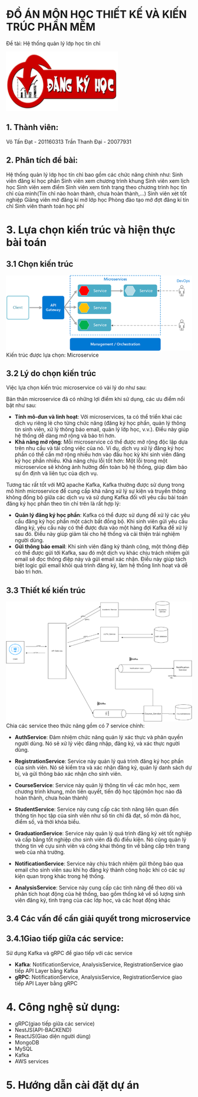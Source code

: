 # ĐỒ ÁN MÔN HỌC THIẾT KẾ VÀ KIẾN TRÚC PHẦN MỀM

Đề tài: Hệ thống quản lý lớp học tín chỉ

![alt text](./images/dang-ki-hoc-phan.png)

## 1. Thành viên:

Võ Tấn Đạt - 201160313
Trần Thanh Đại - 20077931

## 2. Phân tích đề bài:

Hệ thống quản lý lớp học tín chỉ bao gồm các chức năng chính như:
Sinh viên đăng kí học phần
Sinh viên xem chương trình khung
Sinh viên xem lịch học
Sinh viên xem điểm
Sinh viên xem tình trạng theo chương trình học tín chỉ của mình(Tín chỉ nào hoàn thành, chưa hoàn thành,...)
Sinh viên xét tốt nghiệp
Giảng viên mở đăng kí mở lớp học
Phòng đào tạo mở đợt đăng kí tín chỉ
Sinh viên thanh toán học phí

# 3. Lựa chọn kiến trúc và hiện thực bài toán

## 3.1 Chọn kiến trúc

![alt text](./images/micerserivce.png)
Kiến trúc được lựa chọn: Microservice

## 3.2 Lý do chọn kiến trúc

Việc lựa chọn kiến trúc microservice có vài lý do như sau:

Bản thân microservice đã có những lợi điểm khi sử dụng, các ưu điểm nổi bật như sau:

- **Tính mô-đun và linh hoạt**: Với microservices, ta có thể triển khai các dịch vụ riêng lẻ cho từng chức năng (đăng ký học phần, quản lý thông tin sinh viên, xử lý thông báo email, quản lý lớp học, v.v.). Điều này giúp hệ thống dễ dàng mở rộng và bảo trì hơn.
- **Khả năng mở rộng**: Mỗi microservice có thể được mở rộng độc lập dựa trên nhu cầu và tải công việc của nó. Ví dụ, dịch vụ xử lý đăng ký học phần có thể cần mở rộng nhiều hơn vào đầu học kỳ khi sinh viên đăng ký học phần nhiều.
  Khả năng chịu lỗi tốt hơn: Một lỗi trong một microservice sẽ không ảnh hưởng đến toàn bộ hệ thống, giúp đảm bảo sự ổn định và liên tục của dịch vụ.

Tương tác rất tốt với MQ apache Kafka, Kafka thường được sử dụng trong mô hình microservice để cung cấp khả năng xử lý sự kiện và truyền thông không đồng bộ giữa các dịch vụ và sử dụng Kafka đối với yêu cầu bài toán đăng ký học phần theo tín chỉ trên là rất hợp lý:

- **Quản lý đăng ký học phần**: Kafka có thể được sử dụng để xử lý các yêu cầu đăng ký học phần một cách bất đồng bộ. Khi sinh viên gửi yêu cầu đăng ký, yêu cầu này có thể được đưa vào một hàng đợi Kafka để xử lý sau đó. Điều này giúp giảm tải cho hệ thống và cải thiện trải nghiệm người dùng.
- **Gửi thông báo email**: Khi sinh viên đăng ký thành công, một thông điệp có thể được gửi tới Kafka, sau đó một dịch vụ khác chịu trách nhiệm gửi email sẽ đọc thông điệp này và gửi email xác nhận. Điều này giúp tách biệt logic gửi email khỏi quá trình đăng ký, làm hệ thống linh hoạt và dễ bảo trì hơn.

## 3.3 Thiết kế kiến trúc

![alt text](./images/thiet-ke-kien-truc.png)
Chia các service theo thức năng gồm có 7 service chính:

- **AuthService**: Đảm nhiệm chức năng quản lý xác thực và phân quyền người dùng. Nó sẽ xử lý việc đăng nhập, đăng ký, và xác thực người dùng.

- **RegistrationService**: Service này quản lý quá trình đăng ký học phần của sinh viên. Nó sẽ kiểm tra và xác nhận đăng ký, quản lý danh sách dự bị, và gửi thông báo xác nhận cho sinh viên.

- **CourseService**: Service này quản lý thông tin về các môn học, xem chương trình khung, môn tiên quyết, tiến độ học tập(môn học nào đã hoàn thành, chưa hoàn thành)
- **StudentService**: Service này cung cấp các tính năng liên quan đến thông tin học tập của sinh viên như số tín chỉ đã đạt, số môn đã học, điểm số, và thời khóa biểu.

- **GraduationService**: Service này quản lý quá trình đăng ký xét tốt nghiệp và cấp bằng tốt nghiệp cho sinh viên đã đủ điều kiện. Nó cũng quản lý thông tin về cựu sinh viên và công khai thông tin về bằng cấp trên trang web của nhà trường.

- **NotificationService**: Service này chịu trách nhiệm gửi thông báo qua email cho sinh viên sau khi họ đăng ký thành công hoặc khi có các sự kiện quan trọng khác trong hệ thống.

- **AnalysisService**: Service này cung cấp các tính năng để theo dõi và phân tích hoạt động của hệ thống, bao gồm thống kê về số lượng sinh viên đăng ký, tình trạng của các lớp học, và các hoạt động khác

## 3.4 Các vấn đề cần giải quyết trong microservice

## 3.4.1Giao tiếp giữa các service:

Sử dụng Kafka và gRPC để giao tiếp với các service

- **Kafka**: NotificationService, AnalysisService, RegistrationService giao tiếp API Layer bằng Kafka
- **gRPC**: NotificationService, AnalysisService, RegistrationService giao tiếp API Layer bằng gRPC

# 4. Công nghệ sử dụng:

- gRPC(giao tiếp giữa các service)
- NestJS(API-BACKEND)
- ReactJS(Giao diện người dùng)
- MongoDB
- MySQL
- Kafka
- AWS services

# 5. Hướng dẫn cài đặt dự án

